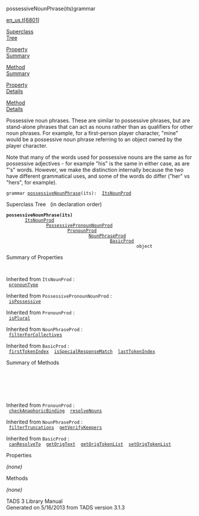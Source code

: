 <span class="title">possessiveNounPhrase(its)</span><span class="type">grammar</span>

[en_us.t](../file/en_us.t.html)\[[6801](../source/en_us.t.html#6801)\]

[Superclass  
Tree](#_SuperClassTree_)

[Property  
Summary](#_PropSummary_)

[Method  
Summary](#_MethodSummary_)

[Property  
Details](#_Properties_)

[Method  
Details](#_Methods_)

<div class="fdesc">

Possessive noun phrases. These are similar to possessive phrases, but
are stand-alone phrases that can act as nouns rather than as qualifiers
for other noun phrases. For example, for a first-person player
character, "mine" would be a possessive noun phrase referring to an
object owned by the player character.

Note that many of the words used for possessive nouns are the same as
for possessive adjectives - for example "his" is the same in either
case, as are "'s" words. However, we make the distinction internally
because the two have different grammatical uses, and some of the words
do differ ("her" vs "hers", for example).

`grammar `<span class="gramalt">[`possessiveNounPhrase`](../object/possessiveNounPhrase.html)`(its)`</span>` :   `[`ItsNounProd`](../object/ItsNounProd.html)

</div>

<span id="_SuperClassTree_"></span>

<div class="mjhd">

<span class="hdln">Superclass Tree</span>   (in declaration order)

</div>

**`possessiveNounPhrase(its)`**  
`         `[`ItsNounProd`](../object/ItsNounProd.html)  
`                 `[`PossessivePronounNounProd`](../object/PossessivePronounNounProd.html)  
`                         `[`PronounProd`](../object/PronounProd.html)  
`                                 `[`NounPhraseProd`](../object/NounPhraseProd.html)  
`                                         `[`BasicProd`](../object/BasicProd.html)  
`                                                 object`  
<span id="_PropSummary_"></span>

<div class="mjhd">

<span class="hdln">Summary of Properties</span>  

</div>

` `

Inherited from `ItsNounProd` :  
` `[`pronounType`](../object/ItsNounProd.html#pronounType)`  `

Inherited from `PossessivePronounNounProd` :  
` `[`isPossessive`](../object/PossessivePronounNounProd.html#isPossessive)`  `

Inherited from `PronounProd` :  
` `[`isPlural`](../object/PronounProd.html#isPlural)`  `

Inherited from `NounPhraseProd` :  
` `[`filterForCollectives`](../object/NounPhraseProd.html#filterForCollectives)`  `

Inherited from `BasicProd` :  
` `[`firstTokenIndex`](../object/BasicProd.html#firstTokenIndex)`  `[`isSpecialResponseMatch`](../object/BasicProd.html#isSpecialResponseMatch)`  `[`lastTokenIndex`](../object/BasicProd.html#lastTokenIndex)`  `

<span id="_MethodSummary_"></span>

<div class="mjhd">

<span class="hdln">Summary of Methods</span>  

</div>

` `

` `

` `

Inherited from `PronounProd` :  
` `[`checkAnaphoricBinding`](../object/PronounProd.html#checkAnaphoricBinding)`  `[`resolveNouns`](../object/PronounProd.html#resolveNouns)`  `

Inherited from `NounPhraseProd` :  
` `[`filterTruncations`](../object/NounPhraseProd.html#filterTruncations)`  `[`getVerifyKeepers`](../object/NounPhraseProd.html#getVerifyKeepers)`  `

Inherited from `BasicProd` :  
` `[`canResolveTo`](../object/BasicProd.html#canResolveTo)`  `[`getOrigText`](../object/BasicProd.html#getOrigText)`  `[`getOrigTokenList`](../object/BasicProd.html#getOrigTokenList)`  `[`setOrigTokenList`](../object/BasicProd.html#setOrigTokenList)`  `

<span id="_Properties_"></span>

<div class="mjhd">

<span class="hdln">Properties</span>  

</div>

*(none)* <span id="_Methods_"></span>

<div class="mjhd">

<span class="hdln">Methods</span>  

</div>

*(none)*

<div class="ftr">

TADS 3 Library Manual  
Generated on 5/16/2013 from TADS version 3.1.3

</div>
